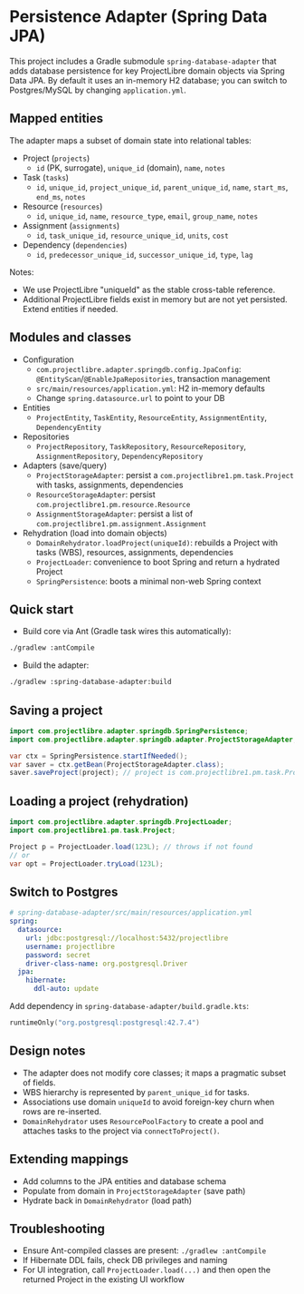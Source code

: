 # Persistence Adapter (Spring Data JPA)

This project includes a Gradle submodule `spring-database-adapter` that adds database persistence for key ProjectLibre domain objects via Spring Data JPA. By default it uses an in-memory H2 database; you can switch to Postgres/MySQL by changing `application.yml`.

## Mapped entities

The adapter maps a subset of domain state into relational tables:

- Project (`projects`)
  - `id` (PK, surrogate), `unique_id` (domain), `name`, `notes`
- Task (`tasks`)
  - `id`, `unique_id`, `project_unique_id`, `parent_unique_id`, `name`, `start_ms`, `end_ms`, `notes`
- Resource (`resources`)
  - `id`, `unique_id`, `name`, `resource_type`, `email`, `group_name`, `notes`
- Assignment (`assignments`)
  - `id`, `task_unique_id`, `resource_unique_id`, `units`, `cost`
- Dependency (`dependencies`)
  - `id`, `predecessor_unique_id`, `successor_unique_id`, `type`, `lag`

Notes:
- We use ProjectLibre "uniqueId" as the stable cross-table reference.
- Additional ProjectLibre fields exist in memory but are not yet persisted. Extend entities if needed.

## Modules and classes

- Configuration
  - `com.projectlibre.adapter.springdb.config.JpaConfig`: `@EntityScan`/`@EnableJpaRepositories`, transaction management
  - `src/main/resources/application.yml`: H2 in-memory defaults
  - Change `spring.datasource.url` to point to your DB
- Entities
  - `ProjectEntity`, `TaskEntity`, `ResourceEntity`, `AssignmentEntity`, `DependencyEntity`
- Repositories
  - `ProjectRepository`, `TaskRepository`, `ResourceRepository`, `AssignmentRepository`, `DependencyRepository`
- Adapters (save/query)
  - `ProjectStorageAdapter`: persist a `com.projectlibre1.pm.task.Project` with tasks, assignments, dependencies
  - `ResourceStorageAdapter`: persist `com.projectlibre1.pm.resource.Resource`
  - `AssignmentStorageAdapter`: persist a list of `com.projectlibre1.pm.assignment.Assignment`
- Rehydration (load into domain objects)
  - `DomainRehydrator.loadProject(uniqueId)`: rebuilds a Project with tasks (WBS), resources, assignments, dependencies
  - `ProjectLoader`: convenience to boot Spring and return a hydrated Project
  - `SpringPersistence`: boots a minimal non-web Spring context

## Quick start

- Build core via Ant (Gradle task wires this automatically):
```bash
./gradlew :antCompile
```
- Build the adapter:
```bash
./gradlew :spring-database-adapter:build
```

## Saving a project

```java
import com.projectlibre.adapter.springdb.SpringPersistence;
import com.projectlibre.adapter.springdb.adapter.ProjectStorageAdapter;

var ctx = SpringPersistence.startIfNeeded();
var saver = ctx.getBean(ProjectStorageAdapter.class);
saver.saveProject(project); // project is com.projectlibre1.pm.task.Project
```

## Loading a project (rehydration)

```java
import com.projectlibre.adapter.springdb.ProjectLoader;
import com.projectlibre1.pm.task.Project;

Project p = ProjectLoader.load(123L); // throws if not found
// or
var opt = ProjectLoader.tryLoad(123L);
```

## Switch to Postgres

```yaml
# spring-database-adapter/src/main/resources/application.yml
spring:
  datasource:
    url: jdbc:postgresql://localhost:5432/projectlibre
    username: projectlibre
    password: secret
    driver-class-name: org.postgresql.Driver
  jpa:
    hibernate:
      ddl-auto: update
```
Add dependency in `spring-database-adapter/build.gradle.kts`:
```kts
runtimeOnly("org.postgresql:postgresql:42.7.4")
```

## Design notes

- The adapter does not modify core classes; it maps a pragmatic subset of fields.
- WBS hierarchy is represented by `parent_unique_id` for tasks.
- Associations use domain `uniqueId` to avoid foreign-key churn when rows are re-inserted.
- `DomainRehydrator` uses `ResourcePoolFactory` to create a pool and attaches tasks to the project via `connectToProject()`.

## Extending mappings

- Add columns to the JPA entities and database schema
- Populate from domain in `ProjectStorageAdapter` (save path)
- Hydrate back in `DomainRehydrator` (load path)

## Troubleshooting

- Ensure Ant-compiled classes are present: `./gradlew :antCompile`
- If Hibernate DDL fails, check DB privileges and naming
- For UI integration, call `ProjectLoader.load(...)` and then open the returned Project in the existing UI workflow
